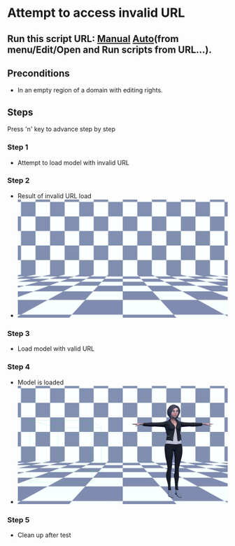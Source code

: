 # Attempt to access invalid URL
## Run this script URL: [Manual](./test.js?raw=true)   [Auto](./testAuto.js?raw=true)(from menu/Edit/Open and Run scripts from URL...).

## Preconditions
- In an empty region of a domain with editing rights.

## Steps
Press 'n' key to advance step by step

### Step 1
- Attempt to load model with invalid URL
### Step 2
- Result of invalid URL load
- ![](./ExpectedImage_00000.png)
### Step 3
- Load model with valid URL
### Step 4
- Model is loaded
- ![](./ExpectedImage_00001.png)
### Step 5
- Clean up after test
